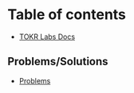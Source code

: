 # Table of contents

* [TOKR Labs Docs](README.md)

## Problems/Solutions

* [Problems](problems-solutions/problems.md)

